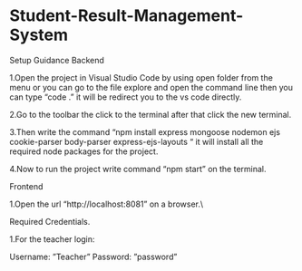 # Student-Result-Management-System
Setup Guidance 
Backend

1.Open the project in Visual Studio Code by using open folder from the menu or you can go to the file explore and open the command line then you can type “code .” it will be redirect you to the vs code directly.

2.Go to the toolbar the click to the terminal after that click the new terminal.

3.Then write the command “npm install express mongoose nodemon ejs cookie-parser body-parser express-ejs-layouts “ it will install all the required node packages for the project.

4.Now to run the project write command “npm start” on the terminal.

Frontend

1.Open the url “http://localhost:8081” on a browser.\

Required Credentials.

1.For the teacher login:

Username: ”Teacher”
Password: ”password”
